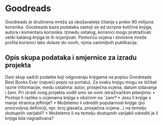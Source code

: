# Goodreads

Goodreads je društvena mreža za obožavatelje čitanja s preko 90 milijuna korisnika. Goodreads baza podataka
sastoji se od iscrpne količine knjiga, autora i komentara korisnika. Izmedu ostalog, korisnici mogu pretraživati
veliki katalog knjiga te ih ocjenjivati. Pomoćću ocjena i stvorene mreže profila korisnici lako dolaze do novih,
njima zanimljivih publikacija.

## Opis skupa podataka i smjernice za izradu projekta

Dani skup sadrži podatke koji odgovaraju knjigama na popisu Goodreads Best Books Ever (najveći popis na
portalu). Za svaku knjigu mogu se iščitati razne informacije, medu ostalima: autor, prosječna ocjena, datum
izdavanja i žanr.
Pri izradi ovog projekta vodili smo se ovim istraživačkim pitanjima:
• Postoje li razlike u ocjenama knjiga s obzirom na ˇzanr?
• Jesu li knjige s manje stranica jeftinije?
• Možetemo li odrediti popularnost knjige (po proizvoljnoj definiciji, npr. broj glasača, prosječna ocjena...) na
temelju dostupnih varijabli?
• Možetemo li na temelju dostupnih varijabli odrediti je li knjiga bila nagradivana?


